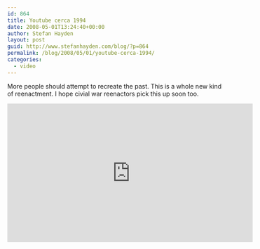 ```yaml
---
id: 864
title: Youtube cerca 1994
date: 2008-05-01T13:24:40+00:00
author: Stefan Hayden
layout: post
guid: http://www.stefanhayden.com/blog/?p=864
permalink: /blog/2008/05/01/youtube-cerca-1994/
categories:
  - video
---
```

More people should attempt to recreate the past. This is a whole new kind of reenactment. I hope civial war reenactors pick this up soon too.

<iframe width="560" height="315" src="https://www.youtube.com/embed/zpmapmXWmOQ" title="YouTube video player" frameborder="0" allow="accelerometer; autoplay; clipboard-write; encrypted-media; gyroscope; picture-in-picture" allowfullscreen></iframe>